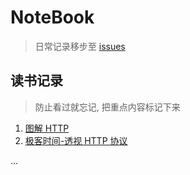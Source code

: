# NoteBook
> 日常记录移步至 [issues](https://github.com/Riunshow/NoteBook/issues)

## 读书记录

> 防止看过就忘记, 把重点内容标记下来

1. [图解 HTTP](https://github.com/Riunshow/NoteBook/blob/master/%E5%9B%BE%E8%A7%A3HTTP.md)
2. [极客时间-透视 HTTP 协议](https://github.com/Riunshow/NoteBook/blob/master/%E6%9E%81%E5%AE%A2%E6%97%B6%E9%97%B4-%E9%80%8F%E8%A7%86HTTP%E5%8D%8F%E8%AE%AE.md)

...

